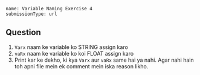 ```ngMeta
name: Variable Naming Exercise 4
submissionType: url
```

## Question

1. `Varx` naam ke variable ko STRING assign karo
2. `vaRx` naam ke variable ko koi FLOAT assign karo
3. Print kar ke dekho, ki kya `Varx` aur `vaRx` same hai ya nahi. Agar nahi hain toh apni file mein ek comment mein iska reason likho.
